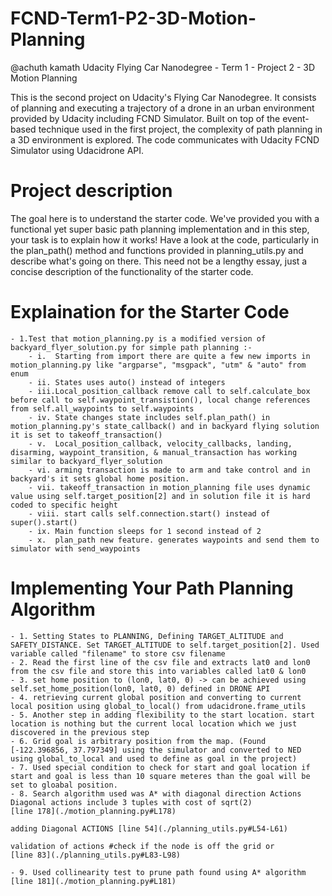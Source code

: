 # FCND-Term1-P2-3D-Motion-Planning
@achuth kamath
Udacity Flying Car Nanodegree - Term 1 - Project 2 - 3D Motion Planning

This is the second project on Udacity's Flying Car Nanodegree. It consists of planning and executing a trajectory of a drone in an urban environment provided by Udacity including FCND Simulator. Built on top of the event-based technique used in the first project, the complexity of path planning in a 3D environment is explored. The code communicates with Udacity FCND Simulator using Udacidrone API.


# Project description

The goal here is to understand the starter code. We've provided you with a functional yet super basic path planning implementation and in this step, your task is to explain how it works! Have a look at the code, particularly in the plan_path() method and functions provided in planning_utils.py and describe what's going on there. This need not be a lengthy essay, just a concise description of the functionality of the starter code. 

# Explaination for the Starter Code
	- 1.Test that motion_planning.py is a modified version of backyard_flyer_solution.py for simple path planning :- 
		- i.  Starting from import there are quite a few new imports in motion_planning.py like "argparse", "msgpack", "utm" & "auto" from enum
		- ii. States uses auto() instead of integers
		- iii.Local_position_callback remove call to self.calculate_box before call to self.waypoint_transistion(), local change references from self.all_waypoints to self.waypoints
		- iv. State changes state includes self.plan_path() in motion_planning.py's state_callback() and in backyard flying solution it is set to takeoff_transaction()
		- v.  Local_position_callback, velocity_callbacks, landing, disarming, waypoint_transition, & manual_transaction has working similar to backyard_flyer_solution
		- vi. arming transaction is made to arm and take control and in backyard's it sets global home position.
		- vii. takeoff_transaction in motion_planning file uses dynamic value using self.target_position[2] and in solution file it is hard coded to specific height
		- viii. start calls self.connection.start() instead of super().start()
		- ix. Main function sleeps for 1 second instead of 2
		- x.  plan_path new feature. generates waypoints and send them to simulator with send_waypoints

# Implementing Your Path Planning Algorithm
	- 1. Setting States to PLANNING, Defining TARGET_ALTITUDE and SAFETY_DISTANCE. Set TARGET_ALTITUDE to self.target_position[2]. Used variable called "filename" to store csv filename
	- 2. Read the first line of the csv file and extracts lat0 and lon0 from the csv file and store this into variables called lat0 & lon0
	- 3. set home position to (lon0, lat0, 0) -> can be achieved using self.set_home_position(lon0, lat0, 0) defined in DRONE API
	- 4. retrieving current global position and converting to current local position using global_to_local() from udacidrone.frame_utils
	- 5. Another step in adding flexibility to the start location. start location is nothing but the current local location which we just discovered in the previous step
	- 6. Grid goal is arbitrary position from the map. (Found [-122.396856, 37.797349] using the simulator and converted to NED using global_to_local and used to define as goal in the project)  
	- 7. Used special condition to check for start and goal location if start and goal is less than 10 square meteres than the goal will be set to gloabal position.
	- 8. Search algorithm used was A* with diagonal direction Actions Diagonal actions include 3 tuples with cost of sqrt(2)
	[line 178](./motion_planning.py#L178)
	
	adding Diagonal ACTIONS [line 54](./planning_utils.py#L54-L61)
	
	validation of actions #check if the node is off the grid or
	[line 83](./planning_utils.py#L83-L98)
		
	- 9. Used collinearity test to prune path found using A* algorithm [line 181](./motion_planning.py#L181)
